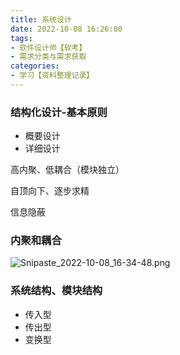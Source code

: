 ```yaml
---
title: 系统设计
date: 2022-10-08 16:26:00
tags:
- 软件设计师【软考】
- 需求分类与需求获取
categories:
- 学习【资料整理记录】
---
```


### 结构化设计-基本原则

- 概要设计
- 详细设计

高内聚、低耦合（模块独立）

自顶向下、逐步求精

信息隐蔽

### 内聚和耦合

![Snipaste_2022-10-08_16-34-48.png](/img/软考/Snipaste_2022-10-08_16-34-48.png)

### 系统结构、模块结构

- 传入型
- 传出型
- 变换型